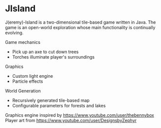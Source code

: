 JIsland
=======

J(eremy)-Island is a two-dimensional tile-based game written in Java.
The game is an open-world exploration whose main functionality is continually
evolving.

Game mechanics
* Pick up an axe to cut down trees
* Torches illuminate player's surroundings

Graphics
* Custom light engine
* Particle effects

World Generation
* Recursively generated tile-based map
* Configurable parameters for forests and lakes

Graphics engine inspired by https://www.youtube.com/user/thebennybox
Player art from https://www.youtube.com/user/DesignsbyZephyr
